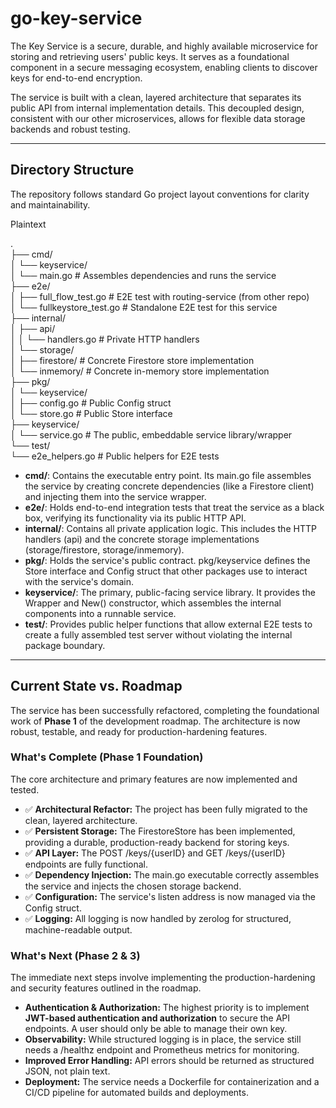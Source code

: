 # **go-key-service**

The Key Service is a secure, durable, and highly available microservice for storing and retrieving users' public keys. It serves as a foundational component in a secure messaging ecosystem, enabling clients to discover keys for end-to-end encryption.

The service is built with a clean, layered architecture that separates its public API from internal implementation details. This decoupled design, consistent with our other microservices, allows for flexible data storage backends and robust testing.

---

## **Directory Structure**

The repository follows standard Go project layout conventions for clarity and maintainability.

Plaintext

.  
├── cmd/  
│   └── keyservice/  
│       └── main.go              \# Assembles dependencies and runs the service  
├── e2e/  
│   ├── full\_flow\_test.go        \# E2E test with routing-service (from other repo)  
│   └── fullkeystore\_test.go     \# Standalone E2E test for this service  
├── internal/  
│   ├── api/  
│   │   └── handlers.go          \# Private HTTP handlers  
│   └── storage/  
│       ├── firestore/           \# Concrete Firestore store implementation  
│       └── inmemory/            \# Concrete in-memory store implementation  
├── pkg/  
│   └── keyservice/  
│       ├── config.go            \# Public Config struct  
│       └── store.go             \# Public Store interface  
├── keyservice/  
│   └── service.go               \# The public, embeddable service library/wrapper  
└── test/  
└── e2e\_helpers.go           \# Public helpers for E2E tests

* **cmd/**: Contains the executable entry point. Its main.go file assembles the service by creating concrete dependencies (like a Firestore client) and injecting them into the service wrapper.
* **e2e/**: Holds end-to-end integration tests that treat the service as a black box, verifying its functionality via its public HTTP API.
* **internal/**: Contains all private application logic. This includes the HTTP handlers (api) and the concrete storage implementations (storage/firestore, storage/inmemory).
* **pkg/**: Holds the service's public contract. pkg/keyservice defines the Store interface and Config struct that other packages use to interact with the service's domain.
* **keyservice/**: The primary, public-facing service library. It provides the Wrapper and New() constructor, which assembles the internal components into a runnable service.
* **test/**: Provides public helper functions that allow external E2E tests to create a fully assembled test server without violating the internal package boundary.

---

## **Current State vs. Roadmap**

The service has been successfully refactored, completing the foundational work of **Phase 1** of the development roadmap. The architecture is now robust, testable, and ready for production-hardening features.

### **What's Complete (Phase 1 Foundation)**

The core architecture and primary features are now implemented and tested.

* ✅ **Architectural Refactor:** The project has been fully migrated to the clean, layered architecture.
* ✅ **Persistent Storage:** The FirestoreStore has been implemented, providing a durable, production-ready backend for storing keys.
* ✅ **API Layer:** The POST /keys/{userID} and GET /keys/{userID} endpoints are fully functional.
* ✅ **Dependency Injection:** The main.go executable correctly assembles the service and injects the chosen storage backend.
* ✅ **Configuration:** The service's listen address is now managed via the Config struct.
* ✅ **Logging:** All logging is now handled by zerolog for structured, machine-readable output.

### **What's Next (Phase 2 & 3\)**

The immediate next steps involve implementing the production-hardening and security features outlined in the roadmap.

* **Authentication & Authorization:** The highest priority is to implement **JWT-based authentication and authorization** to secure the API endpoints. A user should only be able to manage their own key.
* **Observability:** While structured logging is in place, the service still needs a /healthz endpoint and Prometheus metrics for monitoring.
* **Improved Error Handling:** API errors should be returned as structured JSON, not plain text.
* **Deployment:** The service needs a Dockerfile for containerization and a CI/CD pipeline for automated builds and deployments.